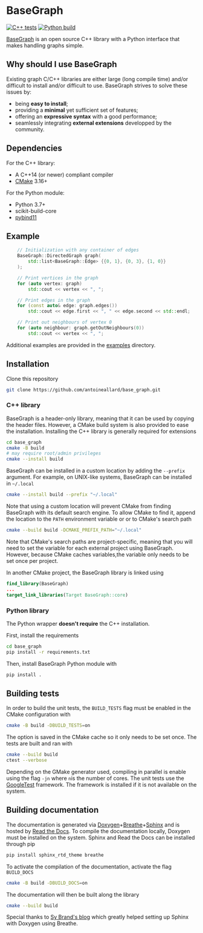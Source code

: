 # BaseGraph

[![C++ tests](https://github.com/BaseGraph/BaseGraph/actions/workflows/cpp_unit_tests.yml/badge.svg)](https://github.com/BaseGraph/BaseGraph/actions/workflows/cpp_unit_tests.yml)
[![Python build](https://github.com/BaseGraph/BaseGraph/actions/workflows/python_build.yml/badge.svg)](https://github.com/BaseGraph/BaseGraph/actions/workflows/python_build.yml)


[BaseGraph] is an open source C++ library with a Python interface that makes
handling graphs simple.

## Why should I use BaseGraph

Existing graph C/C++ libraries are either large (long compile time) and/or
difficult to install and/or difficult to use. BaseGraph strives to solve these
issues by:

- being **easy to install**;
- providing a **minimal** yet sufficient set of features;
- offering an **expressive syntax** with a good performance;
- seamlessly integrating **external extensions** developped by the community.


## Dependencies

For the C++ library:
  * A C++14 (or newer) compliant compiler
  * [CMake] 3.16+

For the Python module:
  * Python 3.7+
  * scikit-build-core
  * [pybind11]

## Example

```C++
    // Initialization with any container of edges
    BaseGraph::DirectedGraph graph(
        std::list<BaseGraph::Edge> {{0, 1}, {0, 3}, {1, 0}}
    );

    // Print vertices in the graph
    for (auto vertex: graph)
        std::cout << vertex << ", ";

    // Print edges in the graph
    for (const auto& edge: graph.edges())
        std::cout << edge.first << ", " << edge.second << std::endl;

    // Print out neighbours of vertex 0
    for (auto neighbour: graph.getOutNeighbours(0))
        std::cout << vertex << ", ";
```
Additional examples are provided in the [examples](examples/) directory.


## Installation
Clone this repository
```sh
git clone https://github.com/antoineallard/base_graph.git
```

### C++ library
BaseGraph is a header-only library, meaning that it can be used by copying the header files. However, a CMake build system is also provided to ease the installation. Installing the C++ library is generally required for extensions
```sh
cd base_graph
cmake -B build
# may require root/admin privileges
cmake --install build
```
BaseGraph can be installed in a custom location by adding the `--prefix` argument. For example, on UNIX-like systems, BaseGraph can be installed in `~/.local`
```sh
cmake --install build --prefix "~/.local"
```
Note that using a custom location will prevent CMake from finding BaseGraph with its default search engine. To allow CMake to find it, append the location to the `PATH` environment variable or or to CMake's search path
```sh
cmake --build build -DCMAKE_PREFIX_PATH="~/.local"
```
Note that CMake's search paths are project-specific, meaning that you will need to set the variable for each external project using BaseGraph. However, because CMake caches variables,the variable only needs to be set once per project.

In another CMake project, the BaseGraph library is linked using
```cmake
find_library(BaseGraph)
...
target_link_libraries(Target BaseGraph::core)
```

### Python library

The Python wrapper __doesn't require__ the C++ installation.

First, install the requirements
```sh
cd base_graph
pip install -r requirements.txt
```
Then, install BaseGraph Python module with
```sh
pip install .
```

## Building tests
In order to build the unit tests, the `BUILD_TESTS` flag must be enabled in the CMake configuration with
```sh
cmake -B build -DBUILD_TESTS=on
```
The option is saved in the CMake cache so it only needs to be set once. The tests are built and ran with
```sh
cmake --build build
ctest --verbose
```
Depending on the GMake generator used, compiling in parallel is enable using the flag `-jn` where `n`is the number of cores.
The unit tests use the [GoogleTest] framework. The framework is installed if it is not available on the system.

## Building documentation

The documentation is generated via [Doxygen]+[Breathe]+[Sphinx] and is hosted by [Read the Docs]. To compile the documentation locally, Doxygen must be installed on the system. Sphinx and Read the Docs can be installed through pip
```sh
pip install sphinx_rtd_theme breathe
```
To activate the compilation of the documentation, activate the flag `BUILD_DOCS`
```sh
cmake -B build -DBUILD_DOCS=on
```
The documentation will then be built along the library
```sh
cmake --build build
```

Special thanks to [Sy Brand's blog] which greatly helped setting up Sphinx with Doxygen using Breathe.


[BaseGraph]:        https://base-graph.readthedocs.io/en/latest/
[pybind11]:         https://github.com/pybind/pybind11
[CMake]:            https://cmake.org
[STL]:              https://en.cppreference.com/w
[GoogleTest]:       https://github.com/google/googletest
[Doxygen]:          https://doxygen.nl/
[Sphinx]:           https://www.sphinx-doc.org/en/master/
[Breathe]:          https://breathe.readthedocs.io/en/latest/
[Read the Docs]:    https://readthedocs.org/
[Sy Brand's blog]:  https://devblogs.microsoft.com/cppblog/clear-functional-c-documentation-with-sphinx-breathe-doxygen-cmake
